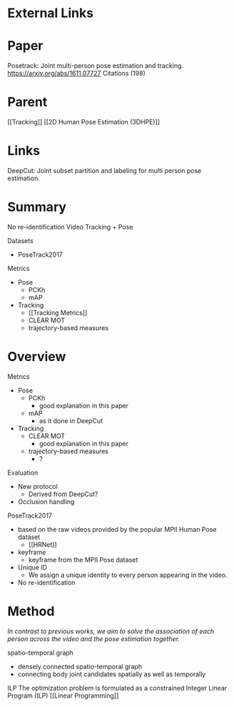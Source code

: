 
# External Links


# Paper

Posetrack: Joint multi-person pose estimation and tracking.
https://arxiv.org/abs/1611.07727
Citations (198)
# Parent

[[Tracking]]
[[2D Human Pose Estimation (3DHPE)]]

# Links

DeepCut: Joint subset partition and labeling for multi person pose estimation.

# Summary

No re-identification
Video
Tracking + Pose

Datasets
- PoseTrack2017

Metrics
- Pose
	- PCKh
	- mAP
- Tracking
	- [[Tracking Metrics]]
	- CLEAR MOT
	- trajectory-based measures

# Overview

Metrics
- Pose
	- PCKh
		- good explanation in this paper
	- mAP
		- as it done in DeepCut
- Tracking
	- CLEAR MOT
		- good explanation in this paper
	- trajectory-based measures
		- ?

Evaluation
- New protocol
	- Derived from DeepCut?
- Occlusion handling

PoseTrack2017
- based on the raw videos provided by the popular MPII Human Pose dataset
	- [[HRNet]]
- keyframe
	- keyframe from the MPII Pose dataset
- Unique ID
	- We assign a unique identity to every person appearing in the video.
- No re-identification


# Method

*In contrast to previous works, we aim to solve the association of each person across the video and the pose estimation together.*

spatio-temporal graph
- densely connected spatio-temporal graph
- connecting body joint candidates spatially as well as temporally

ILP
The optimization problem is formulated as a constrained Integer Linear Program (ILP)
[[Linear Programming]]